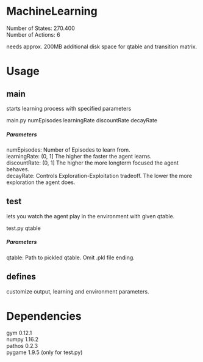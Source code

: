 # MachineLearning  
Number of States: 270.400  
Number of Actions: 6  

needs approx. 200MB additional disk space for qtable and transition matrix.  

# Usage  
## main    
starts learning process with specified parameters  

main.py numEpisodes learningRate discountRate decayRate  


##### Parameters
numEpisodes:    Number of Episodes to learn from.  
learningRate:   (0, 1] The higher the faster the agent learns.  
discountRate:   (0, 1] The higher the more longterm focused the agent behaves.   
decayRate:      Controls Exploration-Exploitation tradeoff. The lower the more exploration the agent does.  

## test  
lets you watch the agent play in the environment with given qtable. 

test.py qtable  


##### Parameters
qtable:         Path to pickled qtable. Omit .pkl file ending.  


## defines    

customize output, learning and environment parameters.  

# Dependencies  
gym 0.12.1  
numpy 1.16.2  
pathos 0.2.3  
pygame 1.9.5 (only for test.py)  
